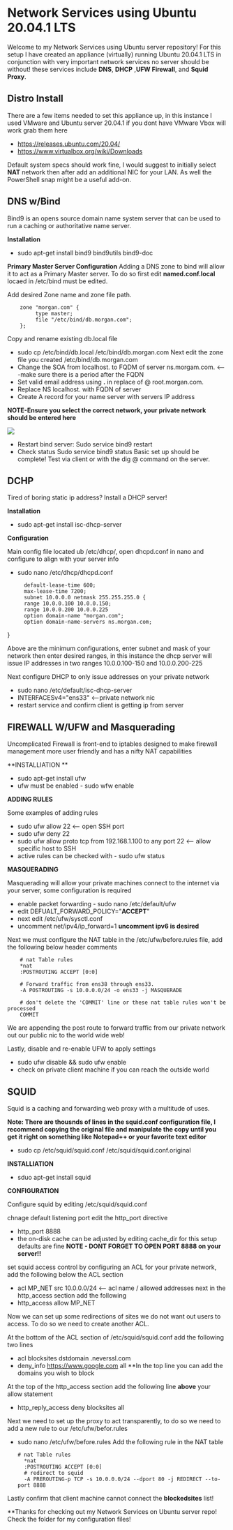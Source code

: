 # Network Services using Ubuntu 20.04.1 LTS

Welcome to my Network Services using Ubuntu server repository! For this setup I have created an appliance (virtually) running Ubuntu 20.04.1 LTS in conjunction with very important network services no server should be without! these services include **DNS**, **DHCP** ,**UFW Firewall**, and **Squid Proxy**.

## Distro Install ##

There are a few items needed to set this appliance  up, in this instance I used VMware and Ubuntu server 20.04.1 if you dont have VMware Vbox will work grab them here
* https://releases.ubuntu.com/20.04/
* https://www.virtualbox.org/wiki/Downloads

Default system specs should work fine, I would suggest to initially select **NAT** network then after add an additional NIC for your LAN. As well the PowerShell snap might be a useful add-on. 


## DNS w/Bind ##

Bind9 is an opens source domain name system server that can be used to run a caching or authoritative name server.

**Installation**
* sudo apt-get install bind9 bind9utils bind9-doc

**Primary Master Server Configuration**
Adding a DNS zone to bind will allow it to act as a Primary Master server. To do so first edit **named.conf.local** locaed in /etc/bind must be edited.

Add desired Zone name and zone file path.

        zone "morgan.com" {
             type master;
             file "/etc/bind/db.morgan.com";
        };
        
Copy and rename existing db.local file
* sudo cp /etc/bind/db.local /etc/bind/db.morgan.com 
Next edit the zone file you created /etc/bind/db.morgan.com
* Change the SOA from localhost. to FQDM of server ns.morgam.com. <---make sure there is a period after the FQDN
* Set valid email address using **.** in replace of @ root.morgan.com.
* Replace NS localhost. with FQDN of server
* Create A record for your name server with servers IP address

**NOTE-Ensure you select the correct network, your private network should be entered here**

<img src="https://i.imgur.com/pBnK00V.jpg"/>

* Restart bind server: Sudo service bind9 restart
* Check status Sudo service bind9 status
Basic set up should be complete! Test via client or with the dig @ command on the server.

## DCHP ##

Tired of boring static ip address? Install a DHCP server!

**Installation**

* sudo apt-get install isc-dhcp-server

**Configuration**

Main config file located ub /etc/dhcp/, open dhcpd.conf in nano and configure to align with your server info

* sudo nano /etc/dhcp/dhcpd.conf


        default-lease-time 600;
        max-lease-time 7200;
        subnet 10.0.0.0 netmask 255.255.255.0 {
        range 10.0.0.100 10.0.0.150;
        range 10.0.0.200 10.0.0.225
        option domain-name "morgan.com";
        option domain-name-servers ns.morgan.com;
        
} 

Above are the minimum configurations, enter subnet and mask of your network then enter desired ranges, in this instance the dhcp server will issue IP addresses in two ranges 10.0.0.100-150 and 10.0.0.200-225

Next configure DHCP to only issue addresses on your private network
* sudo nano /etc/default/isc-dhcp-server
* INTERFACESv4="ens33"  <--private network nic
* restart service and confirm client is getting ip from server

## FIREWALL W/UFW and Masquerading ##

Uncomplicated Firewall is front-end to iptables designed to make firewall management more user friendly and has a nifty NAT capabilities

**INSTALLIATION **

* sudo apt-get install ufw
* ufw must be enabled - sudo wfw enable

**ADDING RULES**

Some examples of adding rules

* sudo ufw allow 22  <-- open SSH port
* sudo ufw deny 22
* sudo ufw allow proto tcp from 192.168.1.100 to any port 22  <-- allow specific host to SSH
* active rules can be checked with - sudo ufw status

**MASQUERADING**

Masquerading will allow your private machines connect to the internet via your server, some configuration is required

* enable packet forwarding - sudo nano /etc/default/ufw
* edit DEFUALT_FORWARD_POLICY="**ACCEPT**"
* next edit /etc/ufw/sysctl.conf
* uncomment net/ipv4/ip_forward=1 **uncomment ipv6 is desired**

Next we must configure the NAT table in the /etc/ufw/before.rules file, add the following below header comments


        # nat Table rules
        *nat
        :POSTROUTING ACCEPT [0:0]

        # Forward traffic from ens38 through ens33.
        -A POSTROUTING -s 10.0.0.0/24 -o ens33 -j MASQUERADE

        # don't delete the 'COMMIT' line or these nat table rules won't be processed
        COMMIT

We are appending the post route to forward traffic from our private network out our public nic to the world wide web!

Lastly, disable and re-enable UFW to apply settings
* sudo ufw disable && sudo ufw enable
* check on private client machine if you can reach the outside world

## SQUID ##

Squid is a caching and forwarding web proxy with a multitude of uses. 

**Note: There are thousnds of lines in the squid.conf configuration file, I recommend copying the original file and manipulate the copy until you get it right on something like Notepad++ or your favorite text editor**
* sudo cp /etc/squid/squid.conf /etc/squid/squid.conf.original

**INSTALLIATION**
* sduo apt-get install squid

**CONFIGURATION**

Configure squid by editing /etc/squid/squid.conf

chnage default listening port edit the http_port directive
* http_port 8888
* the on-disk cache can be adjusted by editing cache_dir for this setup defaults are fine
**NOTE - DONT FORGET TO OPEN PORT 8888 on your server!!**

set squid access control by configuring an ACL for your private network, add the following below the ACL section
* acl MP_NET src 10.0.0.0/24  <-- acl name / allowed addresses
next in the http_access section add the following
* http_access allow MP_NET

Now we can set up some redirections of sites we do not want out users to access. To do so we need to create another ACL.

At the bottom of the ACL section of /etc/squid/squid.conf add the following two lines
* acl blocksites dstdomain .neverssl.com
* deny_info https://www.google.com all
**In the top line you can add the domains you wish to block

At the top of the http_access section add the following line **above** your allow statement 
* http_reply_access deny blocksites all

Next we need to set up the proxy to act transparently, to do so we need to add a new rule to our /etc/ufw/befor.rules
* sudo nano /etc/ufw/before.rules
Add the following rule in the NAT table

      # nat Table rules
        *nat
        :POSTROUTING ACCEPT [0:0]
        # redirect to squid
        -A PREROUTING-p TCP -s 10.0.0.0/24 --dport 80 -j REDIRECT --to-port 8888
        

Lastly confirm that client machine cannot connect the **blockedsites** list!

**Thanks for checking out my Network Services on Ubuntu server repo! Check the folder for my configuration files!

